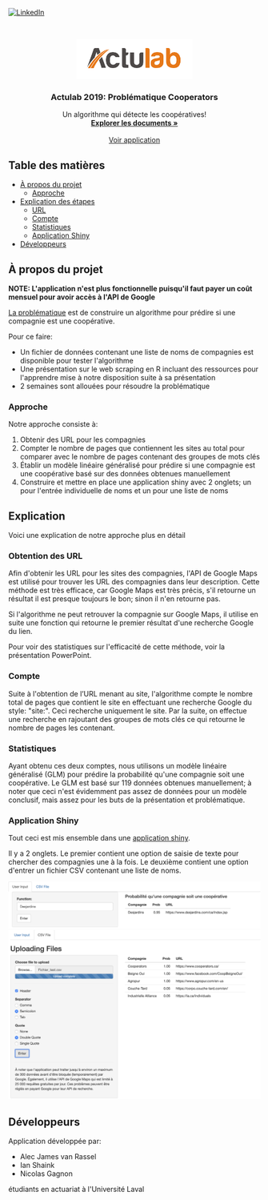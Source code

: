 

<!-- PROJECT SHIELDS -->
[![LinkedIn][linkedin-shield]][license-url]

<!-- PROJECT LOGO -->
<br />
<p align="center">
  <a href="https://github.com/alec42/actulab-2019">
    <img src="actulab logo.png" alt="Logo" height="80">
  </a>

  <h3 align="center">Actulab 2019: Problématique Cooperators</h3>

  <p align="center">
    Un algorithme qui détecte les coopératives!
    <br />
    <a href="https://github.com/alec42/actulab-2019"><strong>Explorer les documents »</strong></a>
    <br />
    <br />
    <a href="https://alec42.shinyapps.io/ActulabCooperators/">Voir application</a>
  </p>
</p>



<!-- TABLE DES MATIÈRES -->
## Table des matières

* [À propos du projet](#À-propos-du-projet)
  * [Approche](#Approche)
* [Explication des étapes](#Explication)
  * [URL](#Obtention-des-URL)
  * [Compte](#Compte)
  * [Statistiques](#Statistiques)
  * [Application Shiny](#Application-Shiny)
* [Développeurs](#Développeurs)



<!-- ABOUT THE PROJECT -->
## À propos du projet

__NOTE: L'application n'est plus fonctionnelle puisqu'il faut payer un coût mensuel pour avoir accès à l'API de Google__

[La problématique](https://github.com/alec42/actulab-2019/blob/master/Documents%20de%20r%C3%A9f%C3%A9rence/Probl%C3%A9matique%20Cooperators%202019.pdf) est de construire un algorithme pour prédire si une compagnie est une coopérative.

Pour ce faire:
* Un fichier de données contenant une liste de noms de compagnies est disponible pour tester l'algorithme
* Une présentation sur le web scraping en R incluant des ressources pour l'apprendre mise à notre disposition suite à sa présentation
* 2 semaines sont allouées pour résoudre la problématique

### Approche

Notre approche consiste à: 

1. Obtenir des URL pour les compagnies
1. Compter le nombre de pages que contiennent les sites au total pour comparer avec le nombre de pages contenant des groupes de mots clés
1. Établir un modèle linéaire généralisé pour prédire si une compagnie est une coopérative basé sur des données obtenues manuellement
1. Construire et mettre en place une application shiny avec 2 onglets; un pour l'entrée individuelle de noms et un pour une liste de noms

<!-- GETTING STARTED -->
## Explication

Voici une explication de notre approche plus en détail

### Obtention des URL

Afin d'obtenir les URL pour les sites des compagnies, l'API de Google Maps est utilisé pour trouver les URL des compagnies dans leur description. 
Cette méthode est très efficace, car Google Maps est très précis, s'il retourne un résultat il est presque toujours le bon; sinon il n'en retourne pas.

Si l'algorithme ne peut retrouver la compagnie sur Google Maps, il utilise en suite une fonction qui retourne le premier résultat d'une recherche Google du lien.

Pour voir des statistiques sur l'efficacité de cette méthode, voir la présentation PowerPoint.

### Compte

Suite à l'obtention de l’URL menant au site, l'algorithme compte le nombre total de pages que contient le site en effectuant une recherche Google du style: "site:<URL>".
Ceci recherche uniquement le site.
Par la suite, on effectue une recherche en rajoutant des groupes de mots clés ce qui retourne le nombre de pages les contenant.

### Statistiques

Ayant obtenu ces deux comptes, nous utilisons un modèle linéaire généralisé (GLM) pour prédire la probabilité qu'une compagnie soit une coopérative. 
Le GLM est basé sur 119 données obtenues manuellement; à noter que ceci n'est évidemment pas assez de données pour un modèle conclusif, mais assez pour les buts de la présentation et problématique.

### Application Shiny

Tout ceci est mis ensemble dans une [application shiny](https://alec42.shinyapps.io/ActulabCooperators/).

Il y a 2 onglets. Le premier contient une option de saisie de texte pour chercher des compagnies une à la fois. Le deuxième contient une option d'entrer un fichier CSV contenant une liste de noms.

<a href="https://github.com/alec42/actulab-2019">
  <img src="onglet manuel.png" alt="screenshot">
</a>

<a href="https://github.com/alec42/actulab-2019">
  <img src="onglet fichier.png" alt="screenshot">
</a>

## Développeurs

Application développée par: 

- Alec James van Rassel
- Ian Shaink
- Nicolas Gagnon

étudiants en actuariat à l'Université Laval


<!-- MARKDOWN LINKS & IMAGES -->
[build-shield]: https://img.shields.io/badge/build-passing-brightgreen.svg?style=flat-square
[contributors-shield]: https://img.shields.io/badge/contributors-1-orange.svg?style=flat-square
[license-shield]: https://img.shields.io/badge/license-MIT-blue.svg?style=flat-square
[license-url]: https://linkedin.com/in/alec-james-van-rassel/
[linkedin-shield]: https://img.shields.io/badge/-LinkedIn-black.svg?style=flat-square&logo=linkedin&colorB=555
[linkedin-url]: https://linkedin.com/in/othneildrew
